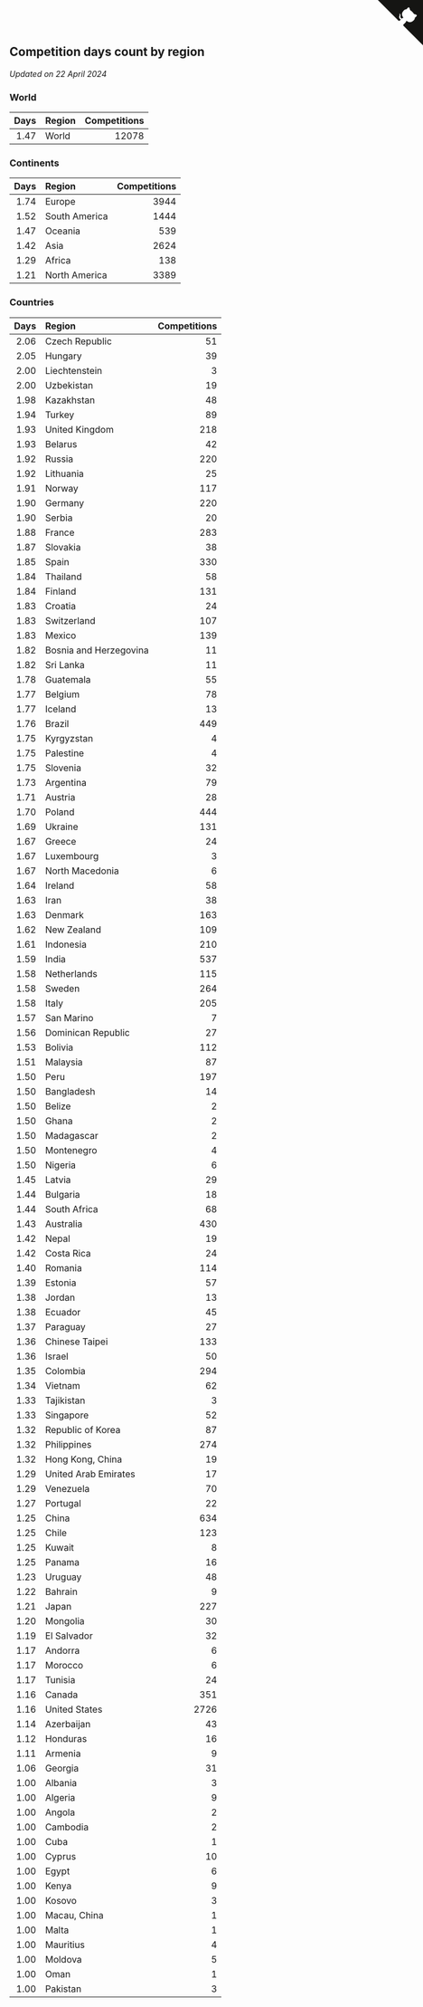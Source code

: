 ## Competition days count by region

*Updated on 22 April 2024*


### World

| Days | Region | Competitions |
| ---: | :--- | ---: |
| 1.47 | World | 12078 |

### Continents

| Days | Region | Competitions |
| ---: | :--- | ---: |
| 1.74 | Europe | 3944 |
| 1.52 | South America | 1444 |
| 1.47 | Oceania | 539 |
| 1.42 | Asia | 2624 |
| 1.29 | Africa | 138 |
| 1.21 | North America | 3389 |

### Countries

| Days | Region | Competitions |
| ---: | :--- | ---: |
| 2.06 | Czech Republic | 51 |
| 2.05 | Hungary | 39 |
| 2.00 | Liechtenstein | 3 |
| 2.00 | Uzbekistan | 19 |
| 1.98 | Kazakhstan | 48 |
| 1.94 | Turkey | 89 |
| 1.93 | United Kingdom | 218 |
| 1.93 | Belarus | 42 |
| 1.92 | Russia | 220 |
| 1.92 | Lithuania | 25 |
| 1.91 | Norway | 117 |
| 1.90 | Germany | 220 |
| 1.90 | Serbia | 20 |
| 1.88 | France | 283 |
| 1.87 | Slovakia | 38 |
| 1.85 | Spain | 330 |
| 1.84 | Thailand | 58 |
| 1.84 | Finland | 131 |
| 1.83 | Croatia | 24 |
| 1.83 | Switzerland | 107 |
| 1.83 | Mexico | 139 |
| 1.82 | Bosnia and Herzegovina | 11 |
| 1.82 | Sri Lanka | 11 |
| 1.78 | Guatemala | 55 |
| 1.77 | Belgium | 78 |
| 1.77 | Iceland | 13 |
| 1.76 | Brazil | 449 |
| 1.75 | Kyrgyzstan | 4 |
| 1.75 | Palestine | 4 |
| 1.75 | Slovenia | 32 |
| 1.73 | Argentina | 79 |
| 1.71 | Austria | 28 |
| 1.70 | Poland | 444 |
| 1.69 | Ukraine | 131 |
| 1.67 | Greece | 24 |
| 1.67 | Luxembourg | 3 |
| 1.67 | North Macedonia | 6 |
| 1.64 | Ireland | 58 |
| 1.63 | Iran | 38 |
| 1.63 | Denmark | 163 |
| 1.62 | New Zealand | 109 |
| 1.61 | Indonesia | 210 |
| 1.59 | India | 537 |
| 1.58 | Netherlands | 115 |
| 1.58 | Sweden | 264 |
| 1.58 | Italy | 205 |
| 1.57 | San Marino | 7 |
| 1.56 | Dominican Republic | 27 |
| 1.53 | Bolivia | 112 |
| 1.51 | Malaysia | 87 |
| 1.50 | Peru | 197 |
| 1.50 | Bangladesh | 14 |
| 1.50 | Belize | 2 |
| 1.50 | Ghana | 2 |
| 1.50 | Madagascar | 2 |
| 1.50 | Montenegro | 4 |
| 1.50 | Nigeria | 6 |
| 1.45 | Latvia | 29 |
| 1.44 | Bulgaria | 18 |
| 1.44 | South Africa | 68 |
| 1.43 | Australia | 430 |
| 1.42 | Nepal | 19 |
| 1.42 | Costa Rica | 24 |
| 1.40 | Romania | 114 |
| 1.39 | Estonia | 57 |
| 1.38 | Jordan | 13 |
| 1.38 | Ecuador | 45 |
| 1.37 | Paraguay | 27 |
| 1.36 | Chinese Taipei | 133 |
| 1.36 | Israel | 50 |
| 1.35 | Colombia | 294 |
| 1.34 | Vietnam | 62 |
| 1.33 | Tajikistan | 3 |
| 1.33 | Singapore | 52 |
| 1.32 | Republic of Korea | 87 |
| 1.32 | Philippines | 274 |
| 1.32 | Hong Kong, China | 19 |
| 1.29 | United Arab Emirates | 17 |
| 1.29 | Venezuela | 70 |
| 1.27 | Portugal | 22 |
| 1.25 | China | 634 |
| 1.25 | Chile | 123 |
| 1.25 | Kuwait | 8 |
| 1.25 | Panama | 16 |
| 1.23 | Uruguay | 48 |
| 1.22 | Bahrain | 9 |
| 1.21 | Japan | 227 |
| 1.20 | Mongolia | 30 |
| 1.19 | El Salvador | 32 |
| 1.17 | Andorra | 6 |
| 1.17 | Morocco | 6 |
| 1.17 | Tunisia | 24 |
| 1.16 | Canada | 351 |
| 1.16 | United States | 2726 |
| 1.14 | Azerbaijan | 43 |
| 1.12 | Honduras | 16 |
| 1.11 | Armenia | 9 |
| 1.06 | Georgia | 31 |
| 1.00 | Albania | 3 |
| 1.00 | Algeria | 9 |
| 1.00 | Angola | 2 |
| 1.00 | Cambodia | 2 |
| 1.00 | Cuba | 1 |
| 1.00 | Cyprus | 10 |
| 1.00 | Egypt | 6 |
| 1.00 | Kenya | 9 |
| 1.00 | Kosovo | 3 |
| 1.00 | Macau, China | 1 |
| 1.00 | Malta | 1 |
| 1.00 | Mauritius | 4 |
| 1.00 | Moldova | 5 |
| 1.00 | Oman | 1 |
| 1.00 | Pakistan | 3 |


<a href="https://github.com/jonatanklosko/wca_statistics" class="github-corner" aria-label="View source on Github"><svg width="80" height="80" viewBox="0 0 250 250" style="fill:#151513; color:#fff; position: absolute; top: 0; border: 0; right: 0;" aria-hidden="true"><path d="M0,0 L115,115 L130,115 L142,142 L250,250 L250,0 Z"></path><path d="M128.3,109.0 C113.8,99.7 119.0,89.6 119.0,89.6 C122.0,82.7 120.5,78.6 120.5,78.6 C119.2,72.0 123.4,76.3 123.4,76.3 C127.3,80.9 125.5,87.3 125.5,87.3 C122.9,97.6 130.6,101.9 134.4,103.2" fill="currentColor" style="transform-origin: 130px 106px;" class="octo-arm"></path><path d="M115.0,115.0 C114.9,115.1 118.7,116.5 119.8,115.4 L133.7,101.6 C136.9,99.2 139.9,98.4 142.2,98.6 C133.8,88.0 127.5,74.4 143.8,58.0 C148.5,53.4 154.0,51.2 159.7,51.0 C160.3,49.4 163.2,43.6 171.4,40.1 C171.4,40.1 176.1,42.5 178.8,56.2 C183.1,58.6 187.2,61.8 190.9,65.4 C194.5,69.0 197.7,73.2 200.1,77.6 C213.8,80.2 216.3,84.9 216.3,84.9 C212.7,93.1 206.9,96.0 205.4,96.6 C205.1,102.4 203.0,107.8 198.3,112.5 C181.9,128.9 168.3,122.5 157.7,114.1 C157.9,116.9 156.7,120.9 152.7,124.9 L141.0,136.5 C139.8,137.7 141.6,141.9 141.8,141.8 Z" fill="currentColor" class="octo-body"></path></svg></a><style>.github-corner:hover .octo-arm{animation:octocat-wave 560ms ease-in-out}@keyframes octocat-wave{0%,100%{transform:rotate(0)}20%,60%{transform:rotate(-25deg)}40%,80%{transform:rotate(10deg)}}@media (max-width:500px){.github-corner:hover .octo-arm{animation:none}.github-corner .octo-arm{animation:octocat-wave 560ms ease-in-out}}</style>
